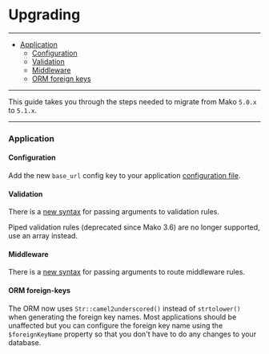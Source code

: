 # Upgrading

--------------------------------------------------------

* [Application](#application)
	- [Configuration](#application:configuration)
	- [Validation](#application:validation)
	- [Middleware](#application:middleware)
	- [ORM foreign keys](#application:orm-foreign-keys)

--------------------------------------------------------

This guide takes you through the steps needed to migrate from Mako ```5.0.x``` to ```5.1.x```.

--------------------------------------------------------

<a id="application"></a>

### Application

<a id="application:configuration"></a>

#### Configuration

Add the new ```base_url``` config key to your application [configuration file](https://github.com/mako-framework/app/blob/5.1/app/config/application.php#L16).

<a id="application:validation"></a>

#### Validation

There is a [new syntax](:base_url:/docs/:version:/learn-more:validation) for passing arguments to validation rules.

Piped validation rules (deprecated since Mako 3.6) are no longer supported, use an array instead.

<a id="application:middleware"></a>

#### Middleware

There is a [new syntax](:base_url:/docs/:version:/routing-and-controllers:routing#route_middleware) for passing arguments to route middleware rules.

<a id="application:orm-foreign-keys"></a>

#### ORM foreign-keys

The ORM now uses ```Str::camel2underscored()``` instead of ```strtolower()``` when generating the foreign key names. Most applications should be unaffected but you can configure the foreign key name using the ```$foreignKeyName``` property so that you don't have to do any changes to your database.
